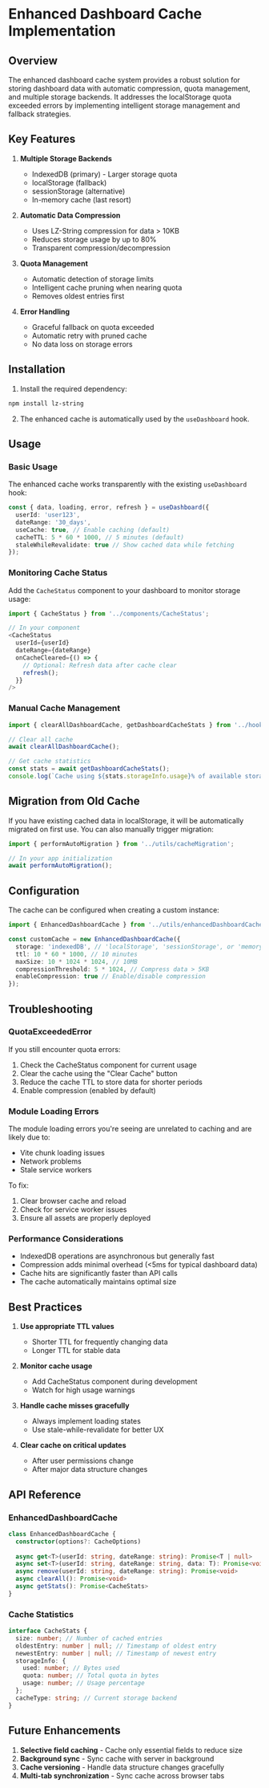 # Enhanced Dashboard Cache Implementation

## Overview

The enhanced dashboard cache system provides a robust solution for storing dashboard data with automatic compression, quota management, and multiple storage backends. It addresses the localStorage quota exceeded errors by implementing intelligent storage management and fallback strategies.

## Key Features

1. **Multiple Storage Backends**
   - IndexedDB (primary) - Larger storage quota
   - localStorage (fallback)
   - sessionStorage (alternative)
   - In-memory cache (last resort)

2. **Automatic Data Compression**
   - Uses LZ-String compression for data > 10KB
   - Reduces storage usage by up to 80%
   - Transparent compression/decompression

3. **Quota Management**
   - Automatic detection of storage limits
   - Intelligent cache pruning when nearing quota
   - Removes oldest entries first

4. **Error Handling**
   - Graceful fallback on quota exceeded
   - Automatic retry with pruned cache
   - No data loss on storage errors

## Installation

1. Install the required dependency:
```bash
npm install lz-string
```

2. The enhanced cache is automatically used by the `useDashboard` hook.

## Usage

### Basic Usage

The enhanced cache works transparently with the existing `useDashboard` hook:

```typescript
const { data, loading, error, refresh } = useDashboard({
  userId: 'user123',
  dateRange: '30_days',
  useCache: true, // Enable caching (default)
  cacheTTL: 5 * 60 * 1000, // 5 minutes (default)
  staleWhileRevalidate: true // Show cached data while fetching
});
```

### Monitoring Cache Status

Add the `CacheStatus` component to your dashboard to monitor storage usage:

```typescript
import { CacheStatus } from '../components/CacheStatus';

// In your component
<CacheStatus 
  userId={userId}
  dateRange={dateRange}
  onCacheCleared={() => {
    // Optional: Refresh data after cache clear
    refresh();
  }}
/>
```

### Manual Cache Management

```typescript
import { clearAllDashboardCache, getDashboardCacheStats } from '../hooks/useDashboard';

// Clear all cache
await clearAllDashboardCache();

// Get cache statistics
const stats = await getDashboardCacheStats();
console.log(`Cache using ${stats.storageInfo.usage}% of available storage`);
```

## Migration from Old Cache

If you have existing cached data in localStorage, it will be automatically migrated on first use. You can also manually trigger migration:

```typescript
import { performAutoMigration } from '../utils/cacheMigration';

// In your app initialization
await performAutoMigration();
```

## Configuration

The cache can be configured when creating a custom instance:

```typescript
import { EnhancedDashboardCache } from '../utils/enhancedDashboardCache';

const customCache = new EnhancedDashboardCache({
  storage: 'indexedDB', // 'localStorage', 'sessionStorage', or 'memory'
  ttl: 10 * 60 * 1000, // 10 minutes
  maxSize: 10 * 1024 * 1024, // 10MB
  compressionThreshold: 5 * 1024, // Compress data > 5KB
  enableCompression: true // Enable/disable compression
});
```

## Troubleshooting

### QuotaExceededError

If you still encounter quota errors:

1. Check the CacheStatus component for current usage
2. Clear the cache using the "Clear Cache" button
3. Reduce the cache TTL to store data for shorter periods
4. Enable compression (enabled by default)

### Module Loading Errors

The module loading errors you're seeing are unrelated to caching and are likely due to:
- Vite chunk loading issues
- Network problems
- Stale service workers

To fix:
1. Clear browser cache and reload
2. Check for service worker issues
3. Ensure all assets are properly deployed

### Performance Considerations

- IndexedDB operations are asynchronous but generally fast
- Compression adds minimal overhead (<5ms for typical dashboard data)
- Cache hits are significantly faster than API calls
- The cache automatically maintains optimal size

## Best Practices

1. **Use appropriate TTL values**
   - Shorter TTL for frequently changing data
   - Longer TTL for stable data

2. **Monitor cache usage**
   - Add CacheStatus component during development
   - Watch for high usage warnings

3. **Handle cache misses gracefully**
   - Always implement loading states
   - Use stale-while-revalidate for better UX

4. **Clear cache on critical updates**
   - After user permissions change
   - After major data structure changes

## API Reference

### EnhancedDashboardCache

```typescript
class EnhancedDashboardCache {
  constructor(options?: CacheOptions)
  
  async get<T>(userId: string, dateRange: string): Promise<T | null>
  async set<T>(userId: string, dateRange: string, data: T): Promise<void>
  async remove(userId: string, dateRange: string): Promise<void>
  async clearAll(): Promise<void>
  async getStats(): Promise<CacheStats>
}
```

### Cache Statistics

```typescript
interface CacheStats {
  size: number; // Number of cached entries
  oldestEntry: number | null; // Timestamp of oldest entry
  newestEntry: number | null; // Timestamp of newest entry
  storageInfo: {
    used: number; // Bytes used
    quota: number; // Total quota in bytes
    usage: number; // Usage percentage
  };
  cacheType: string; // Current storage backend
}
```

## Future Enhancements

1. **Selective field caching** - Cache only essential fields to reduce size
2. **Background sync** - Sync cache with server in background
3. **Cache versioning** - Handle data structure changes gracefully
4. **Multi-tab synchronization** - Sync cache across browser tabs
